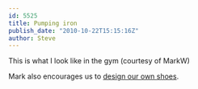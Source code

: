 ```yaml
---
id: 5525
title: Pumping iron
publish_date: "2010-10-22T15:15:16Z"
author: Steve
---
```

  
This is what I look like in the gym (courtesy of MarkW)

Mark also encourages us to [design our own shoes](http://www.youtube.com/watch?v=k81iieW9AKI).

